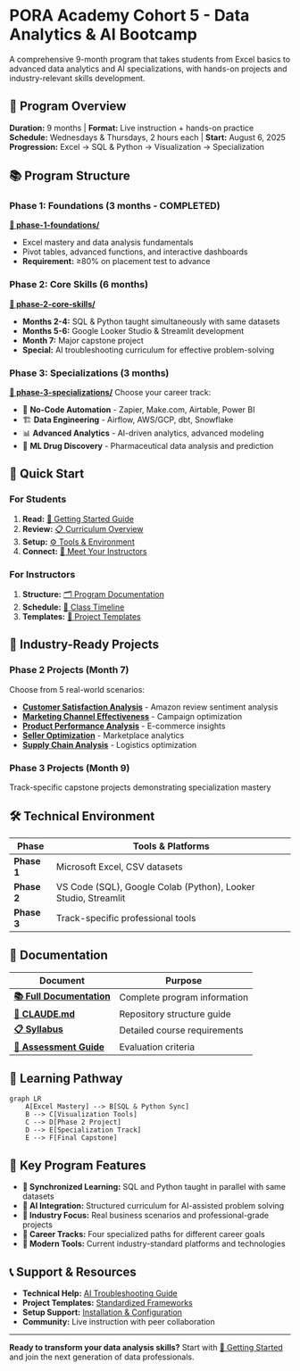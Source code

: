 # PORA Academy Cohort 5 - Data Analytics & AI Bootcamp

A comprehensive 9-month program that takes students from Excel basics to advanced data analytics and AI specializations, with hands-on projects and industry-relevant skills development.

## 🎯 Program Overview

**Duration:** 9 months | **Format:** Live instruction + hands-on practice  
**Schedule:** Wednesdays & Thursdays, 2 hours each | **Start:** August 6, 2025  
**Progression:** Excel → SQL & Python → Visualization → Specialization

## 📚 Program Structure

### Phase 1: Foundations (3 months - COMPLETED)
**[📁 phase-1-foundations/](phase-1-foundations/)**
- Excel mastery and data analysis fundamentals
- Pivot tables, advanced functions, and interactive dashboards
- **Requirement:** ≥80% on placement test to advance

### Phase 2: Core Skills (6 months)
**[📁 phase-2-core-skills/](phase-2-core-skills/)**
- **Months 2-4:** SQL & Python taught simultaneously with same datasets
- **Months 5-6:** Google Looker Studio & Streamlit development
- **Month 7:** Major capstone project
- **Special:** AI troubleshooting curriculum for effective problem-solving

### Phase 3: Specializations (3 months)
**[📁 phase-3-specializations/](phase-3-specializations/)**
Choose your career track:
- 🔧 **No-Code Automation** - Zapier, Make.com, Airtable, Power BI
- 🏗️ **Data Engineering** - Airflow, AWS/GCP, dbt, Snowflake
- 📊 **Advanced Analytics** - AI-driven analytics, advanced modeling
- 🧬 **ML Drug Discovery** - Pharmaceutical data analysis and prediction

## 🚀 Quick Start

### For Students
1. **Read:** [📖 Getting Started Guide](docs/getting-started.md)
2. **Review:** [📋 Curriculum Overview](docs/curriculum-overview.md)  
3. **Setup:** [⚙️ Tools & Environment](resources/tools-setup.md)
4. **Connect:** [👥 Meet Your Instructors](resources/instructors.md)

### For Instructors
1. **Structure:** [🗂️ Program Documentation](docs/)
2. **Schedule:** [📅 Class Timeline](resources/schedule.md)
3. **Templates:** [📝 Project Templates](templates/)

## 💼 Industry-Ready Projects

### Phase 2 Projects (Month 7)
Choose from 5 real-world scenarios:
- **[Customer Satisfaction Analysis](phase-2-core-skills/phase-2-projects/customer-satisfaction/)** - Amazon review sentiment analysis
- **[Marketing Channel Effectiveness](phase-2-core-skills/phase-2-projects/marketing-effectiveness/)** - Campaign optimization  
- **[Product Performance Analysis](phase-2-core-skills/phase-2-projects/product-performance/)** - E-commerce insights
- **[Seller Optimization](phase-2-core-skills/phase-2-projects/seller-optimization/)** - Marketplace analytics
- **[Supply Chain Analysis](phase-2-core-skills/phase-2-projects/supply-chain-logistics/)** - Logistics optimization

### Phase 3 Projects (Month 9)
Track-specific capstone projects demonstrating specialization mastery

## 🛠️ Technical Environment

| Phase | Tools & Platforms |
|-------|-------------------|
| **Phase 1** | Microsoft Excel, CSV datasets |
| **Phase 2** | VS Code (SQL), Google Colab (Python), Looker Studio, Streamlit |
| **Phase 3** | Track-specific professional tools |

## 📖 Documentation

| Document | Purpose |
|----------|---------|
| **[📚 Full Documentation](docs/)** | Complete program information |
| **[🤖 CLAUDE.md](CLAUDE.md)** | Repository structure guide |
| **[📋 Syllabus](docs/syllabus.md)** | Detailed course requirements |
| **[🎯 Assessment Guide](docs/assessment-guide.md)** | Evaluation criteria |

## 🔄 Learning Pathway

```mermaid
graph LR
    A[Excel Mastery] --> B[SQL & Python Sync]
    B --> C[Visualization Tools]
    C --> D[Phase 2 Project]
    D --> E[Specialization Track]
    E --> F[Final Capstone]
```

## 🌟 Key Program Features

- **🔄 Synchronized Learning:** SQL and Python taught in parallel with same datasets
- **🤖 AI Integration:** Structured curriculum for AI-assisted problem solving  
- **💼 Industry Focus:** Real business scenarios and professional-grade projects
- **🎯 Career Tracks:** Four specialized paths for different career goals
- **📱 Modern Tools:** Current industry-standard platforms and technologies

## 📞 Support & Resources

- **Technical Help:** [AI Troubleshooting Guide](phase-2-core-skills/getting-help-with-ai/)
- **Project Templates:** [Standardized Frameworks](templates/)
- **Setup Support:** [Installation & Configuration](resources/tools-setup.md)
- **Community:** Live instruction with peer collaboration

---

**Ready to transform your data analysis skills?** Start with [📖 Getting Started](docs/getting-started.md) and join the next generation of data professionals.